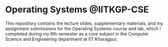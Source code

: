 # Operating Systems @IITKGP-CSE

This repository contains the lecture slides, supplementary materials, and my assignment submissions for the Operating Systems course and lab, which I completed during my 6th semester as a core subject in the Computer Science and Engineering department at IIT Kharagpur.
